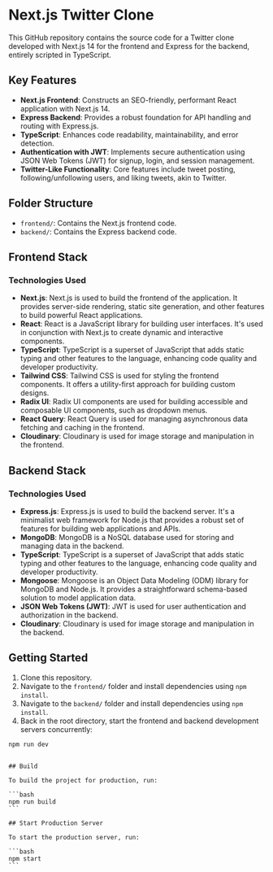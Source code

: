# Next.js Twitter Clone

This GitHub repository contains the source code for a Twitter clone developed with Next.js 14 for the frontend and Express for the backend, entirely scripted in TypeScript.

## Key Features

- **Next.js Frontend**: Constructs an SEO-friendly, performant React application with Next.js 14.
- **Express Backend**: Provides a robust foundation for API handling and routing with Express.js.
- **TypeScript**: Enhances code readability, maintainability, and error detection.
- **Authentication with JWT**: Implements secure authentication using JSON Web Tokens (JWT) for signup, login, and session management.
- **Twitter-Like Functionality**: Core features include tweet posting, following/unfollowing users, and liking tweets, akin to Twitter.

## Folder Structure

- `frontend/`: Contains the Next.js frontend code.
- `backend/`: Contains the Express backend code.

## Frontend Stack

### Technologies Used

- **Next.js**: Next.js is used to build the frontend of the application. It provides server-side rendering, static site generation, and other features to build powerful React applications.
- **React**: React is a JavaScript library for building user interfaces. It's used in conjunction with Next.js to create dynamic and interactive components.
- **TypeScript**: TypeScript is a superset of JavaScript that adds static typing and other features to the language, enhancing code quality and developer productivity.
- **Tailwind CSS**: Tailwind CSS is used for styling the frontend components. It offers a utility-first approach for building custom designs.
- **Radix UI**: Radix UI components are used for building accessible and composable UI components, such as dropdown menus.
- **React Query**: React Query is used for managing asynchronous data fetching and caching in the frontend.
- **Cloudinary**: Cloudinary is used for image storage and manipulation in the frontend.

## Backend Stack

### Technologies Used

- **Express.js**: Express.js is used to build the backend server. It's a minimalist web framework for Node.js that provides a robust set of features for building web applications and APIs.
- **MongoDB**: MongoDB is a NoSQL database used for storing and managing data in the backend.
- **TypeScript**: TypeScript is a superset of JavaScript that adds static typing and other features to the language, enhancing code quality and developer productivity.
- **Mongoose**: Mongoose is an Object Data Modeling (ODM) library for MongoDB and Node.js. It provides a straightforward schema-based solution to model application data.
- **JSON Web Tokens (JWT)**: JWT is used for user authentication and authorization in the backend.
- **Cloudinary**: Cloudinary is used for image storage and manipulation in the backend.

## Getting Started

1. Clone this repository.
2. Navigate to the `frontend/` folder and install dependencies using `npm install`.
3. Navigate to the `backend/` folder and install dependencies using `npm install`.
4. Back in the root directory, start the frontend and backend development servers concurrently:

```bash
npm run dev
```

````

## Build

To build the project for production, run:

```bash
npm run build
```

## Start Production Server

To start the production server, run:

```bash
npm start
```
````
